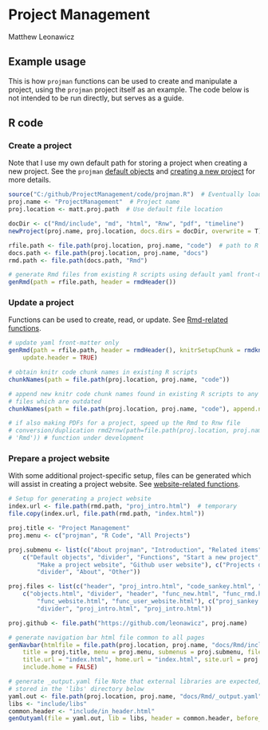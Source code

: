# Project Management
Matthew Leonawicz  



## Example usage
This is how `projman` functions can be used to create and manipulate a project, using the `projman` project itself as an example.
The code below is not intended to be run directly, but serves as a guide.

## R code

### Create a project
Note that I use my own default path for storing a project when creating a new project.
See the `projman` [default objects](objects.html "default objects") and [creating a new project](func_new.html "new project") for more details.


```r
source("C:/github/ProjectManagement/code/projman.R")  # Eventually load projman package instead
proj.name <- "ProjectManagement"  # Project name
proj.location <- matt.proj.path  # Use default file location

docDir <- c("Rmd/include", "md", "html", "Rnw", "pdf", "timeline")
newProject(proj.name, proj.location, docs.dirs = docDir, overwrite = T)  # create a new project

rfile.path <- file.path(proj.location, proj.name, "code")  # path to R scripts
docs.path <- file.path(proj.location, proj.name, "docs")
rmd.path <- file.path(docs.path, "Rmd")

# generate Rmd files from existing R scripts using default yaml front-matter
genRmd(path = rfile.path, header = rmdHeader())
```

### Update a project
Functions can be used to create, read, or update. See [Rmd-related functions](func_rmd.html "Rmd-related functions").


```r
# update yaml front-matter only
genRmd(path = rfile.path, header = rmdHeader(), knitrSetupChunk = rmdknitrSetup(), 
    update.header = TRUE)

# obtain knitr code chunk names in existing R scripts
chunkNames(path = file.path(proj.location, proj.name, "code"))

# append new knitr code chunk names found in existing R scripts to any Rmd
# files which are outdated
chunkNames(path = file.path(proj.location, proj.name, "code"), append.new = TRUE)

# if also making PDFs for a project, speed up the Rmd to Rnw file
# conversion/duplication rmd2rnw(path=file.path(proj.location, proj.name,
# 'Rmd')) # function under development
```

### Prepare a project website
With some additional project-specific setup, files can be generated which will assist in creating a project website.
See [website-related functions](func_website.html "website-related functions").


```r
# Setup for generating a project website
index.url <- file.path(rmd.path, "proj_intro.html")  # temporary
file.copy(index.url, file.path(rmd.path, "index.html"))

proj.title <- "Project Management"
proj.menu <- c("projman", "R Code", "All Projects")

proj.submenu <- list(c("About projman", "Introduction", "Related items", "Example usage"), 
    c("Default objects", "divider", "Functions", "Start a new project", "Working with Rmd files", 
        "Make a project website", "Github user website"), c("Projects diagram", 
        "divider", "About", "Other"))

proj.files <- list(c("header", "proj_intro.html", "code_sankey.html", "example.html"), 
    c("objects.html", "divider", "header", "func_new.html", "func_rmd.html", 
        "func_website.html", "func_user_website.html"), c("proj_sankey.html", 
        "divider", "proj_intro.html", "proj_intro.html"))

proj.github <- file.path("https://github.com/leonawicz", proj.name)

# generate navigation bar html file common to all pages
genNavbar(htmlfile = file.path(proj.location, proj.name, "docs/Rmd/include/navbar.html"), 
    title = proj.title, menu = proj.menu, submenus = proj.submenu, files = proj.files, 
    title.url = "index.html", home.url = "index.html", site.url = proj.github, 
    include.home = FALSE)

# generate _output.yaml file Note that external libraries are expected,
# stored in the 'libs' directory below
yaml.out <- file.path(proj.location, proj.name, "docs/Rmd/_output.yaml")
libs <- "include/libs"
common.header <- "include/in_header.html"
genOutyaml(file = yaml.out, lib = libs, header = common.header, before_body = "include/navbar.html")
```
